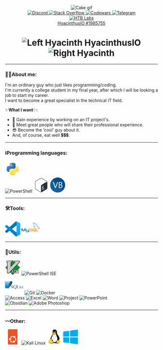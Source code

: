 <div id="profile_gif" align="center">
  <img src="https://i.giphy.com/media/v1.Y2lkPTc5MGI3NjExcmx3MXR3NHN2MnZ2aDh4bTZkcHY2Z2tndnZ3ZXNnaWo0Ymd6ZTFseSZlcD12MV9pbnRlcm5hbF9naWZfYnlfaWQmY3Q9cw/2dn1BqrVTs7zejxC9V/giphy.gif" width="200" alt="Cake gif"/>
</div>

<div id="social_links" align="center">
  <a href="https://discordapp.com/users/1262060669021458477">
    <img src="https://img.shields.io/badge/Discord-7289DA?logo=discord&logoColor=white" alt="Discord"/>
  </a>
  
  <a href="https://stackoverflow.com/users/25672075/hyacinthusio">
    <img src="https://img.shields.io/badge/Stuck%20Overflow-F48024?logo=stackoverFlow&logoColor=white" alt="Stack Overflow"/>
  </a>
  
  <a href="https://www.codewars.com/users/HyacinthusIO">
    <img src="https://img.shields.io/badge/Codewars-C51E26?logo=codewars&logoColor=white" alt="Codewars"/>
  </a>

  <a href="https://t.me/HyacinthusIO">
    <img src="https://img.shields.io/badge/Telegram-0088CC?logo=telegram&logoColor=white" alt="Telegram"/>
  </a>
</div>

<div id="social_id" align="center">
  <a href="https://app.hackthebox.com">
  <img src="https://img.shields.io/badge/HTB%20Labs-9FEF00?logo=hackthebox&logoColor=white&style=for-the-badge" alt="HTB Labs"/> <br> HyacinthusIO #1985755
  </a>
</div>

<div id="username" align="center">
  <h1>
    <img src="https://i.giphy.com/media/v1.Y2lkPTc5MGI3NjExaGM5azIxZXV3cm96bG5uNnY0dTlqYjhxdmwxdjZ4amptczJvazZuciZlcD12MV9pbnRlcm5hbF9naWZfYnlfaWQmY3Q9cw/uw0dnRGBBVQUwewpam/giphy.gif" width="50" alt="Left Hyacinth"/>
    HyacinthusIO
    <img src="https://i.giphy.com/media/v1.Y2lkPTc5MGI3NjExejM3ejdkZGY4OWkzMGJueXB3em45bWl0N2JwMXQ4YmZzcTNhZmdrciZlcD12MV9pbnRlcm5hbF9naWZfYnlfaWQmY3Q9cw/tz9d92qv2ICmzkblcI/giphy.gif" width="50" alt="Right Hyacinth"/>
  </h1>
</div>

---
### 🙋‍♂️About me:
I'm an ordinary guy who just likes programming/coding.<br>
I'm currently a college student in my final year, after which I will be looking a job to start my career.<br> 
I want to become a great specialist in the technical IT field.<br>

✨**What I want**✨:
- 💼 Gain experience by working on an IT project's.
- 🤝 Meet great people who will share their professional experience.
- 😎 Become the ‘cool’ guy about it.
- And, of course, eat well 💲💲💲.

---
### ℹProgramming languages:
<div id="programming_languages_icons">
  <img src="https://raw.githubusercontent.com/devicons/devicon/6910f0503efdd315c8f9b858234310c06e04d9c0/icons/python/python-original.svg" alt="Python" width=50 />
  <div id="script_lang">
    <img src="https://img.icons8.com/?size=100&id=FwaVI1qCE7hQ&format=png&color=000000" alt="PowerShell" width=50 />
    <img src="https://raw.githubusercontent.com/devicons/devicon/6910f0503efdd315c8f9b858234310c06e04d9c0/icons/bash/bash-original.svg" alt="Bash" width=50 />
    <img src="https://raw.githubusercontent.com/devicons/devicon/6910f0503efdd315c8f9b858234310c06e04d9c0/icons/visualbasic/visualbasic-original.svg" alt="VBA" width=50 />
  </div>
</div>

---
### 🛠️Tools:
<div id="tools_icons">
  <img src="https://raw.githubusercontent.com/devicons/devicon/6910f0503efdd315c8f9b858234310c06e04d9c0/icons/vscode/vscode-original.svg" alt="VSCode" width=50 />
  <img src="https://raw.githubusercontent.com/devicons/devicon/6910f0503efdd315c8f9b858234310c06e04d9c0/icons/mysql/mysql-original-wordmark.svg" alt="MySQL" width=60 />
</div>

---
### 🧰Utils:
<div id="utils_icons">
  <div id="editors">
    <img src="https://raw.githubusercontent.com/devicons/devicon/6910f0503efdd315c8f9b858234310c06e04d9c0/icons/vim/vim-original.svg" alt="Vim" width=50 />
    <img src="https://img.icons8.com/?size=100&id=1aLOSMCcgWFr&format=png&color=000000" alt="PowerShell ISE" width=50 />
  </div>
  <img src="https://raw.githubusercontent.com/devicons/devicon/6910f0503efdd315c8f9b858234310c06e04d9c0/icons/sqlite/sqlite-original-wordmark.svg" alt="SQLite" width=60 />
  <img src="https://user-images.githubusercontent.com/25181517/192108372-f71d70ac-7ae6-4c0d-8395-51d8870c2ef0.png" alt="Git" width=50 />
  <img src="https://user-images.githubusercontent.com/25181517/117207330-263ba280-adf4-11eb-9b97-0ac5b40bc3be.png" alt="Docker" width=50 />
  <div id="microsoft_office">
    <img src="https://img.icons8.com/?size=100&id=121160&format=png&color=000000" alt="Access" width=50 />
    <img src="https://img.icons8.com/?size=100&id=117561&format=png&color=000000" alt="Excel" width=50 />
    <img src="https://img.icons8.com/?size=100&id=pGHcje298xSl&format=png&color=000000" alt="Word" width=50 />
    <img src="https://img.icons8.com/?size=100&id=7lJtplrxEIbD&format=png&color=000000" alt="Project" width=50 />
    <img src="https://img.icons8.com/?size=100&id=117557&format=png&color=000000" alt="PowerPoint" width=50 />
  </div>
  <div id="some_useful">
    <img src="https://img.icons8.com/?size=100&id=q53th37bGbV0&format=png&color=000000" alt="Obsidian" width=50 />
    <img src="https://img.icons8.com/?size=100&id=13677&format=png&color=000000" alt="Adobe Photoshop" width=50 />
  </div>
</div>

---
### 〰️Other:
<div id="other_icons">
  <div id="os">
    <img src="https://raw.githubusercontent.com/devicons/devicon/6910f0503efdd315c8f9b858234310c06e04d9c0/icons/ubuntu/ubuntu-original.svg" alt="Ubuntu" width=50 />
    <img src="https://img.icons8.com/?size=100&id=101665&format=png&color=000000" alt="Kali Linux" width=50 />
    <img src="https://raw.githubusercontent.com/devicons/devicon/6910f0503efdd315c8f9b858234310c06e04d9c0/icons/linux/linux-original.svg" alt="Linux" width=50 />
    <img src="https://raw.githubusercontent.com/devicons/devicon/6910f0503efdd315c8f9b858234310c06e04d9c0/icons/windows8/windows8-original.svg" alt="Windows10" width=50 />
  </div>
</div>
